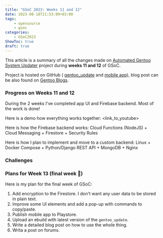 ```yaml
---
title: "GSoC 2023: Weeks 11 and 12"
date: 2023-08-18T21:53:09+03:00
tags:
    - opensource
    - gsoc
categories:
    - GSoC2023
ShowToc: true
draft: true
---
```


This article is a summary of all the changes made on 
[Automated Gentoo System Updater](https://wiki.gentoo.org/wiki/Google_Summer_of_Code/2023/Ideas/Automated_Gentoo_system_updater) 
project during **weeks 11 and 12** of GSoC.  

Project is hosted on GitHub (
[gentoo_update](https://github.com/Lab-Brat/gentoo_update) and 
[mobile app](https://github.com/Lab-Brat/gentoo_update_flutter)), 
blog post can be also found on 
[Gentoo Blogs](https://blogs.gentoo.org/gsoc/2023/08/07/week-910-report-automated-gentoo-system-updater/).


### Progress on Weeks 11 and 12
During the 2 weeks I've completed app UI and Firebase backend. 
Most of the work is done!  

Here is a demo how everything works together:
<link_to_youtube>


Here is how the Firebase backend works:
Cloud Functions (NodeJS) + Cloud Messaging + Firestore + Security Rules  

Here is how I plan to implement and move to a custom backend:
Linux + Docker Compose + Python/Django REST API + MongoDB + Nginx


### Challenges


### Plans for Week 13 (final week 🎉)
Here is my plan for the final week of GSoC:
1. Add encryption to the Firestore. I don't want any user data to be stored in plain text.
2. Improve some UI elements and add a pop-up with commands to copy/paste.
3. Publish mobile app to Playstore.
4. Upload an ebuild with latest version of the `gentoo_update`.
5. Write a detailed blog post on how to use the whole thing.
6. Writa a post on forums.
